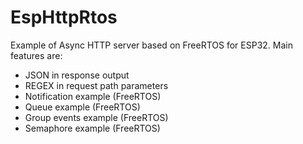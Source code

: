 # EspHttpRtos
Example of Async HTTP server based on FreeRTOS for ESP32.
Main features are:
* JSON in response output
* REGEX in request path parameters
* Notification example (FreeRTOS)
* Queue example  (FreeRTOS)
* Group events example (FreeRTOS)
* Semaphore example (FreeRTOS)


